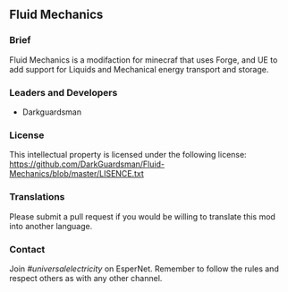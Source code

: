 ##  Fluid Mechanics

### Brief
Fluid Mechanics is a modifaction for minecraf that uses Forge, and UE to add support for Liquids and Mechanical energy transport and storage. 

### Leaders and Developers
* Darkguardsman

### License
This intellectual property is licensed under the following license: https://github.com/DarkGuardsman/Fluid-Mechanics/blob/master/LISENCE.txt

### Translations
Please submit a pull request if you would be willing to translate this mod into another language.

### Contact
Join *#universalelectricity* on EsperNet. Remember to follow the rules and respect others as with any other channel.
